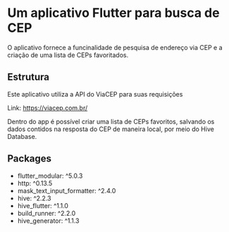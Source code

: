 # Um aplicativo Flutter para busca de CEP

O aplicativo fornece a funcinalidade de pesquisa de endereço via CEP e a criação de uma lista de CEPs favoritados.


## Estrutura

Este aplicativo utiliza a API do ViaCEP para suas requisições

Link: https://viacep.com.br/

Dentro do app é possível criar uma lista de CEPs favoritos, salvando os dados contidos na resposta do CEP de maneira local, por meio do Hive Database.


## Packages

- flutter_modular: ^5.0.3
- http: ^0.13.5
- mask_text_input_formatter: ^2.4.0
- hive: ^2.2.3
- hive_flutter: ^1.1.0
- build_runner: ^2.2.0
- hive_generator: ^1.1.3
